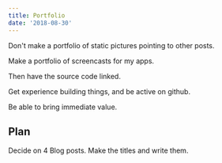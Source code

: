 ```yaml
---
title: Portfolio
date: '2018-08-30'
---
```


Don't make a portfolio of static pictures pointing to other posts.

Make a portfolio of screencasts for my apps.

Then have the source code linked.

Get experience building things, and be active on github.

Be able to bring immediate value.

## Plan

Decide on 4 Blog posts. Make the titles and write them.
